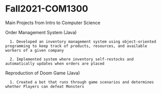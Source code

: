 # Fall2021-COM1300
Main Projects from Intro to Computer Science

Order Management System (Java)

      1. Developed an inventory management system using object-oriented programming to keep track of products, resources, and available workers of a given company
      
      2. Implemented system where inventory self-restocks and automatically updates when orders are placed

Reproduction of Doom Game (Java)

      1. Created a bot that runs through game scenarios and determines whether Players can defeat Monsters

